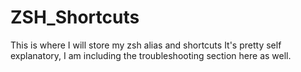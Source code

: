 # ZSH_Shortcuts
This is where I will store my zsh alias and shortcuts
It's pretty self explanatory, I am including the troubleshooting section here as well.


